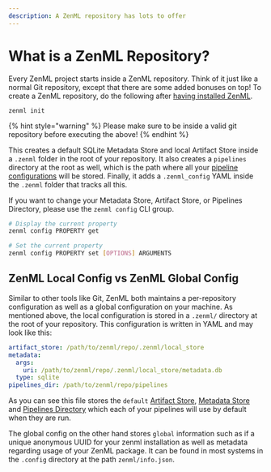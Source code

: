 ```yaml
---
description: A ZenML repository has lots to offer
---
```


# What is a ZenML Repository?

Every ZenML project starts inside a ZenML repository. Think of it just like a normal Git repository, except that there are some added bonuses on top! To create a ZenML repository, do the following after [having installed ZenML](../getting-started/installation.md).

```text
zenml init
```

{% hint style="warning" %}
Please make sure to be inside a valid git repository before executing the above!
{% endhint %}

This creates a default SQLite Metadata Store and local Artifact Store inside a `.zenml` folder in the root of your repository. It also creates a `pipelines` directory at the root as well, which is the path where all your [pipeline configurations](../pipelines/what-is-a-pipeline.md) will be stored. Finally, it adds a `.zenml_config` YAML inside the `.zenml` folder that tracks all this.

If you want to change your Metadata Store, Artifact Store, or Pipelines Directory, please use the `zenml config` CLI group.

```bash
# Display the current property
zenml config PROPERTY get

# Set the current property
zenml config PROPERTY set [OPTIONS] ARGUMENTS
```

## ZenML Local Config vs ZenML Global Config

Similar to other tools like Git, ZenML both maintains a per-repository configuration as well as a global configuration on your machine. As mentioned above, the local configuration is stored in a `.zenml/` directory at the root of your repository. This configuration is written in YAML and may look like this:

```yaml
artifact_store: /path/to/zenml/repo/.zenml/local_store
metadata:
  args:
    uri: /path/to/zenml/repo/.zenml/local_store/metadata.db
  type: sqlite
pipelines_dir: /path/to/zenml/repo/pipelines
```

As you can see this file stores the `default` [Artifact Store](artifact-store.md), [Metadata Store](metadata-store.md) and [Pipelines Directory](pipeline-directory.md) which each of your pipelines will use by default when they are run.

The global config on the other hand stores `global` information such as if a unique anonymous UUID for your zenml installation as well as metadata regarding usage of your ZenML package. It can be found in most systems in the `.config` directory at the path `zenml/info.json`.

